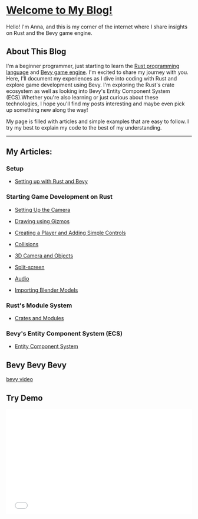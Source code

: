 # [Welcome to My Blog!](https://annazeit.github.io/blog/)


Hello! I'm Anna, and this is my corner of the internet where I share insights on Rust and the Bevy game engine.

## About This Blog
I'm a beginner programmer, just starting to learn the [Rust programming language](https://doc.rust-lang.org/) and [Bevy game engine](https://bevyengine.org/). I'm excited to share my journey with you. Here, I'll document my experiences as I dive into coding with Rust and explore game development using Bevy. I'm exploring the Rust's crate ecosystem as well as looking into Bevy's Entity Component System (ECS).Whether you're also learning or just curious about these technologies, I hope you'll find my posts interesting and maybe even pick up something new along the way! 

My page is filled with articles and simple examples that are easy to follow. I try my best to explain my code to the best of my understanding.

---

## My Articles:

### Setup 

- [Setting up with Rust and Bevy](./Archive/2024/12/2024.12.GettingStarted.md)

### Starting Game Development on Rust

- [Setting Up the Camera](./Archive/2024/12/2024.12.SettingUpTheCamera.md)

- [Drawing using Gizmos](./Archive/2024/12/2024.12.DrawingUsingGizmos.md)

- [Creating a Player and Adding Simple Controls](./Archive/2024/12/2024.12.PlayerControls.md)

- [Collisions](./Archive/2025/02/2025.02.Collisions.md)

- [3D Camera and Objects](./Archive/2025/05/2025.05.3DCameraAndObjects.md)

- [Split-screen](./Archive/2025/06/2025.06.SplitScreen.md)

- [Audio](./Archive/2025/04/2025.04.Audio.md)

- [Importing Blender Models](./Archive/2025/07/2025.07.ImportingBlenderModel.md)

### Rust's Module System

- [Crates and Modules](./Archive/2025/02/2025.02.RustCratesAndModules.md)

### Bevy's Entity Component System (ECS)

- [Entity Component System](./Archive/2025/04/2025.04.WhatIsECS.md)

## Bevy Bevy Bevy

[bevy video](./Bevy%20Bevy%20Bevy.mp4)

## Try Demo

<div style="position: relative; width: 100%; padding-top: 56.25%;">
  <iframe src="bevy_blog_code\wiggles\out\index.html"
          style="position: absolute; top: 0; left: 0; width: 100%; height: 100%; border: none;">
  </iframe>
</div>